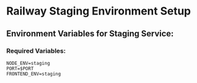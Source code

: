 # Railway Staging Environment Setup

## Environment Variables for Staging Service:

### Required Variables:
```
NODE_ENV=staging
PORT=$PORT
FRONTEND_ENV=staging
```
